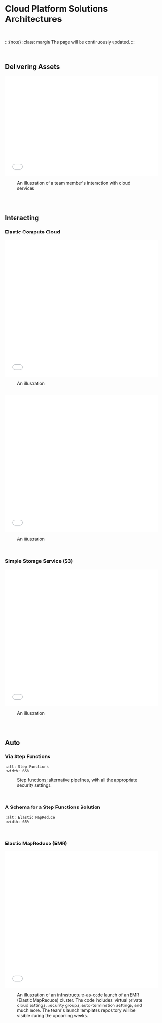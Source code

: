 <br>

# Cloud Platform Solutions Architectures

<br>

:::{note}
:class: margin
Ths page will be continuously updated.
:::


<br>

## Delivering Assets

<iframe 
    style="overflow:hidden; width:100%; height:330px; border:none;" 
    src="../../../../../assets/beforehand.html"></iframe>
<figure>
<figcaption>An illustration of a team member's interaction with cloud services</figcaption>
</figure>

<br>
<br>

## Interacting

### Elastic Compute Cloud

<iframe
style="overflow:hidden; width:100%; height:450px; border:none;"
src="../../../../../assets/ec2.html"></iframe>
<figure>
<figcaption>An illustration</figcaption>
</figure>

<br>

<iframe
style="overflow:hidden; width:100%; height:450px; border:none;"
src="../../../../../assets/endpoint-connect.html"></iframe>
<figure>
<figcaption>An illustration</figcaption>
</figure>

<br>

### Simple Storage Service (S3)

<iframe
style="overflow:hidden; width:100%; height:450px; border:none;"
src="../../../../../assets/endpoint-interface.html"></iframe>
<figure>
<figcaption>An illustration</figcaption>
</figure>


<br>
<br>


## Auto

### Via Step Functions

```{image} ../../../../assets/step-functions.png
:alt: Step Functions
:width: 65%
```
<figure>
<figcaption>Step functions; alternative pipelines, with all the appropriate security settings.
</figcaption>
</figure>

<br>

### A Schema for a Step Functions Solution

```{image} ../../../../assets/pattern-emr.png
:alt: Elastic MapReduce
:width: 65%
```

<br>

### Elastic MapReduce (EMR)

<iframe
style="overflow:hidden; width:100%; height:450px; border:none;"
src="../../../../../assets/emr.html"></iframe>
<figure>
<figcaption>An illustration of an infrastructure-as-code launch of an EMR (Elastic MapReduce) cluster.  The code includes,
virtual private cloud settings, security groups, auto-termination settings, and much more.  The team's launch templates 
repository will be visible during the upcoming weeks.
</figcaption>
</figure>


<br>
<br>
<br>
<br>

<br>
<br>
<br>
<br>
